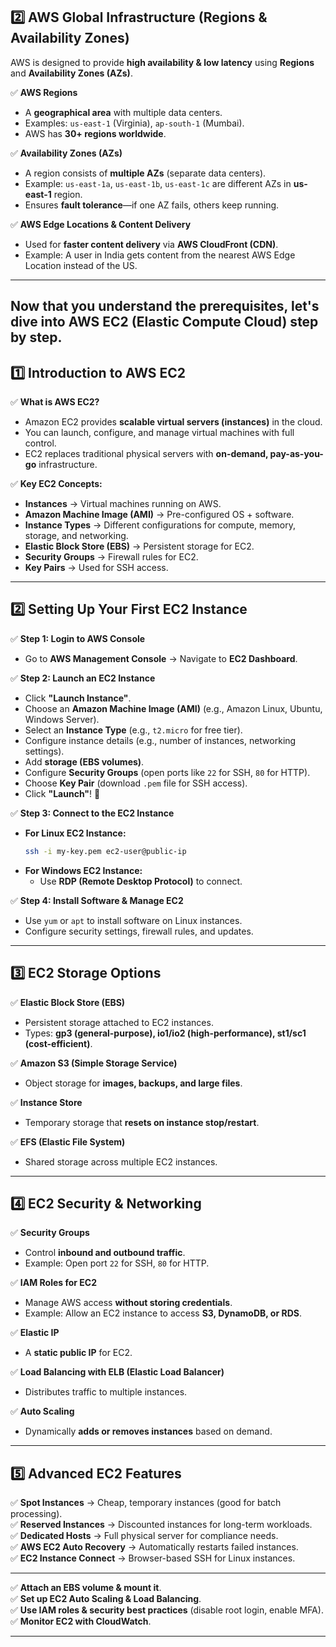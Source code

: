 ## **2️⃣ AWS Global Infrastructure (Regions & Availability Zones)**
AWS is designed to provide **high availability & low latency** using **Regions** and **Availability Zones (AZs)**.

✅ **AWS Regions**  
   - A **geographical area** with multiple data centers.  
   - Examples: `us-east-1` (Virginia), `ap-south-1` (Mumbai).  
   - AWS has **30+ regions worldwide**.  

✅ **Availability Zones (AZs)**  
   - A region consists of **multiple AZs** (separate data centers).  
   - Example: `us-east-1a`, `us-east-1b`, `us-east-1c` are different AZs in **us-east-1** region.  
   - Ensures **fault tolerance**—if one AZ fails, others keep running.  

✅ **AWS Edge Locations & Content Delivery**  
   - Used for **faster content delivery** via **AWS CloudFront (CDN)**.  
   - Example: A user in India gets content from the nearest AWS Edge Location instead of the US.  

---

Now that you understand the **prerequisites**, let's dive into **AWS EC2 (Elastic Compute Cloud)** step by step.
---

## **1️⃣ Introduction to AWS EC2**  
✅ **What is AWS EC2?**  
   - Amazon EC2 provides **scalable virtual servers (instances)** in the cloud.  
   - You can launch, configure, and manage virtual machines with full control.  
   - EC2 replaces traditional physical servers with **on-demand, pay-as-you-go** infrastructure.  

✅ **Key EC2 Concepts:**  
   - **Instances** → Virtual machines running on AWS.  
   - **Amazon Machine Image (AMI)** → Pre-configured OS + software.  
   - **Instance Types** → Different configurations for compute, memory, storage, and networking.  
   - **Elastic Block Store (EBS)** → Persistent storage for EC2.  
   - **Security Groups** → Firewall rules for EC2.  
   - **Key Pairs** → Used for SSH access.  
---

## **2️⃣ Setting Up Your First EC2 Instance**  
✅ **Step 1: Login to AWS Console**  
   - Go to **AWS Management Console** → Navigate to **EC2 Dashboard**.  

✅ **Step 2: Launch an EC2 Instance**  
   - Click **"Launch Instance"**.  
   - Choose an **Amazon Machine Image (AMI)** (e.g., Amazon Linux, Ubuntu, Windows Server).  
   - Select an **Instance Type** (e.g., `t2.micro` for free tier).  
   - Configure instance details (e.g., number of instances, networking settings).  
   - Add **storage (EBS volumes)**.  
   - Configure **Security Groups** (open ports like `22` for SSH, `80` for HTTP).  
   - Choose **Key Pair** (download `.pem` file for SSH access).  
   - Click **"Launch"**! 🚀  

✅ **Step 3: Connect to the EC2 Instance**  
   - **For Linux EC2 Instance:**  
     ```bash
     ssh -i my-key.pem ec2-user@public-ip
     ```
   - **For Windows EC2 Instance:**  
     - Use **RDP (Remote Desktop Protocol)** to connect.  

✅ **Step 4: Install Software & Manage EC2**  
   - Use `yum` or `apt` to install software on Linux instances.  
   - Configure security settings, firewall rules, and updates.  

---

## **3️⃣ EC2 Storage Options**  
✅ **Elastic Block Store (EBS)**  
   - Persistent storage attached to EC2 instances.  
   - Types: **gp3 (general-purpose), io1/io2 (high-performance), st1/sc1 (cost-efficient)**.  

✅ **Amazon S3 (Simple Storage Service)**  
   - Object storage for **images, backups, and large files**.  

✅ **Instance Store**  
   - Temporary storage that **resets on instance stop/restart**.  

✅ **EFS (Elastic File System)**  
   - Shared storage across multiple EC2 instances.  

---

## **4️⃣ EC2 Security & Networking**  
✅ **Security Groups**  
   - Control **inbound and outbound traffic**.  
   - Example: Open port `22` for SSH, `80` for HTTP.  

✅ **IAM Roles for EC2**  
   - Manage AWS access **without storing credentials**.  
   - Example: Allow an EC2 instance to access **S3, DynamoDB, or RDS**.  

✅ **Elastic IP**  
   - A **static public IP** for EC2.  

✅ **Load Balancing with ELB (Elastic Load Balancer)**  
   - Distributes traffic to multiple instances.  

✅ **Auto Scaling**  
   - Dynamically **adds or removes instances** based on demand.  

---

## **5️⃣ Advanced EC2 Features**  
✅ **Spot Instances** → Cheap, temporary instances (good for batch processing).  
✅ **Reserved Instances** → Discounted instances for long-term workloads.  
✅ **Dedicated Hosts** → Full physical server for compliance needs.  
✅ **AWS EC2 Auto Recovery** → Automatically restarts failed instances.  
✅ **EC2 Instance Connect** → Browser-based SSH for Linux instances.  

---
✅ **Attach an EBS volume & mount it**.  
✅ **Set up EC2 Auto Scaling & Load Balancing**.  
✅ **Use IAM roles & security best practices** (disable root login, enable MFA).  
✅ **Monitor EC2 with CloudWatch**.  

---

